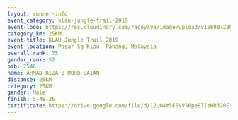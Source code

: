 ```yaml
---
layout: runner-info 
event_category: klau-jungle-trail-2019 
event-logo: https://res.cloudinary.com/raceyaya/image/upload/v1569072808/logo/klau-image_qwwxyw.png
category_km: 25KM 
event-title: KLAU Jungle Trail 2019 
event-location: Pasar Sg Klau, Pahang, Malaysia 
overall_rank: 75
gender_rank: 52
bib: 2546
name: AHMAD RIZA B MOHD SAIAN
distance: 25KM
category: 25KM
gender: Male
finish: 5-49-26
certificate: https://drive.google.com/file/d/12UO4m5ESVV56peBTIzHh320EYJcMPNXw/view?usp=sharing
---
```

